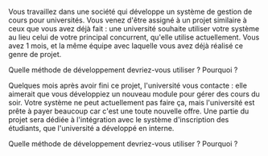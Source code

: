 Vous travaillez dans une société qui développe un système de gestion de cours pour universités.
Vous venez d'être assigné à un projet similaire à ceux que vous avez déjà fait : une université souhaite utiliser votre système au lieu celui de votre principal concurrent, qu'elle utilise actuellement.
Vous avez 1 mois, et la même équipe avec laquelle vous avez déjà réalisé ce genre de projet.

Quelle méthode de développement devriez-vous utiliser ? Pourquoi ?

Quelques mois après avoir fini ce projet, l'université vous contacte : elle aimerait que vous développiez un nouveau module pour gérer des cours du soir.
Votre système ne peut actuellement pas faire ça, mais l'université est prête à payer beaucoup car c'est une toute nouvelle offre.
Une partie du projet sera dédiée à l'intégration avec le système d'inscription des étudiants, que l'université a développé en interne.

Quelle méthode de développement devriez-vous utiliser ? Pourquoi ?
